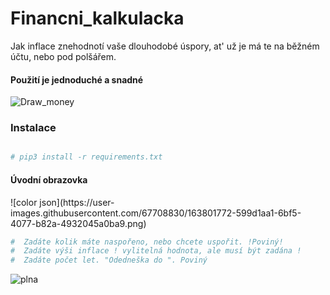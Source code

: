 <h1> Financni_kalkulacka</h1>
Jak inflace znehodnotí vaše dlouhodobé úspory, at' už je má te na běžném účtu, nebo pod polšářem.
<h4> Použití je jednoduché a snadné</h4>

![Draw_money](https://user-images.githubusercontent.com/67708830/152659745-3ba1adb4-c489-4d84-a6f6-a087847a8ca8.png)

<h3> Instalace </h3>

```bash

# pip3 install -r requirements.txt 

```
<h4>Úvodní obrazovka</h4>
![color json](https://user-images.githubusercontent.com/67708830/163801772-599d1aa1-6bf5-4077-b82a-4932045a0ba9.png)

```bash
#  Zadáte kolik máte naspořeno, nebo chcete uspořit. !Poviný!
#  Zadáte výši inflace ! vylitelná hodnota, ale musí být zadána !
#  Zadáte počet let. "Odedneška do ". Poviný
```
![plna](https://user-images.githubusercontent.com/67708830/163802340-390df167-919a-4580-8294-3cb1d871ecd0.png)

